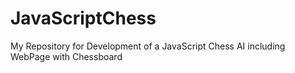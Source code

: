 # JavaScriptChess
My Repository for Development of a JavaScript Chess AI including WebPage with Chessboard
